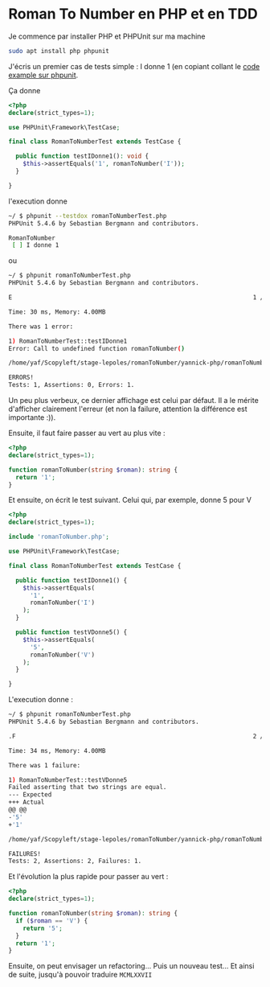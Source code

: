 # Roman To Number en PHP et en TDD

Je commence par installer PHP et PHPUnit sur ma machine

```bash
sudo apt install php phpunit
```

J'écris un premier cas de tests simple : I donne 1 (en copiant collant le [code example sur phpunit](https://phpunit.de/getting-started/phpunit-8.html).

Ça donne

```php
<?php
declare(strict_types=1);

use PHPUnit\Framework\TestCase;

final class RomanToNumberTest extends TestCase {

  public function testIDonne1(): void {
    $this->assertEquals('1', romanToNumber('I'));
  }

}
```

l'execution donne

```bash
~/ $ phpunit --testdox romanToNumberTest.php
PHPUnit 5.4.6 by Sebastian Bergmann and contributors.

RomanToNumber
 [ ] I donne 1

```

ou

```bash
~/ $ phpunit romanToNumberTest.php
PHPUnit 5.4.6 by Sebastian Bergmann and contributors.

E                                                                   1 / 1 (100%)

Time: 30 ms, Memory: 4.00MB

There was 1 error:

1) RomanToNumberTest::testIDonne1
Error: Call to undefined function romanToNumber()

/home/yaf/Scopyleft/stage-lepoles/romanToNumber/yannick-php/romanToNumberTest.php:9

ERRORS!
Tests: 1, Assertions: 0, Errors: 1.
```

Un peu plus verbeux, ce dernier affichage est celui par défaut. Il a le mérite d'afficher clairement l'erreur (et non la failure, attention la différence est importante :)).


Ensuite, il faut faire passer au vert au plus vite :

```php
<?php
declare(strict_types=1);

function romanToNumber(string $roman): string {
  return '1';
}
```

Et ensuite, on écrit le test suivant. Celui qui, par exemple, donne 5 pour V

```php
<?php
declare(strict_types=1);

include 'romanToNumber.php';

use PHPUnit\Framework\TestCase;

final class RomanToNumberTest extends TestCase {

  public function testIDonne1() {
    $this->assertEquals(
      '1',
      romanToNumber('I')
    );
  }

  public function testVDonne5() {
    $this->assertEquals(
      '5',
      romanToNumber('V')
    );
  }

}
```

L'execution donne :

```bash
~/ $ phpunit romanToNumberTest.php
PHPUnit 5.4.6 by Sebastian Bergmann and contributors.

.F                                                                  2 / 2 (100%)

Time: 34 ms, Memory: 4.00MB

There was 1 failure:

1) RomanToNumberTest::testVDonne5
Failed asserting that two strings are equal.
--- Expected
+++ Actual
@@ @@
-'5'
+'1'

/home/yaf/Scopyleft/stage-lepoles/romanToNumber/yannick-php/romanToNumberTest.php:20

FAILURES!
Tests: 2, Assertions: 2, Failures: 1.

```

Et l'évolution la plus rapide pour passer au vert :

```php
<?php
declare(strict_types=1);

function romanToNumber(string $roman): string {
  if ($roman == 'V') {
    return '5';
  }
  return '1';
}
```

Ensuite, on peut envisager un refactoring... Puis un nouveau test... Et ainsi de suite, jusqu'à pouvoir traduire `MCMLXXVII`
